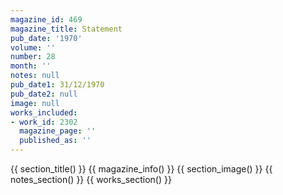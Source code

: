 ```yaml
---
magazine_id: 469
magazine_title: Statement
pub_date: '1970'
volume: ''
number: 28
month: ''
notes: null
pub_date1: 31/12/1970
pub_date2: null
image: null
works_included:
- work_id: 2302
  magazine_page: ''
  published_as: ''
---
```


{{ section_title() }}
{{ magazine_info() }}
{{ section_image() }}
{{ notes_section() }}
{{ works_section() }}
